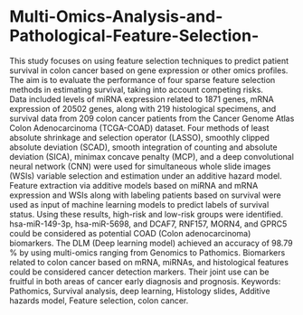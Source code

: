 # Multi-Omics-Analysis-and-Pathological-Feature-Selection-

This study focuses on using feature selection techniques to predict patient survival in colon cancer based on gene expression or other omics profiles. The aim is to evaluate the performance of four sparse feature selection methods in estimating survival, taking into account competing risks.</br>
Data included levels of miRNA expression related to 1871 genes, mRNA expression of 20502 genes, along with 219 histological specimens, and survival data from 209 colon cancer patients from the Cancer Genome Atlas Colon Adenocarcinoma (TCGA-COAD) dataset. Four methods of least absolute shrinkage and selection operator (LASSO), smoothly clipped absolute deviation (SCAD), smooth integration of counting and absolute deviation (SICA), minimax concave penalty (MCP), and a deep convolutional neural network (CNN) were used for simultaneous whole slide images (WSIs) variable selection and estimation under an additive hazard model. 
Feature extraction via additive models based on miRNA and mRNA expression and WSIs along with labeling patients based on survival were used as input of machine learning models to predict labels of survival status. Using these results, high-risk and low-risk groups were identified. hsa-miR-149-3p, hsa-miR-5698, and DCAF7, RNF157, MORN4, and GPRC5 could be considered as potential COAD (Colon adenocarcinoma) biomarkers. The DLM (Deep learning model) achieved an accuracy of 98.79 % by using multi-omics ranging from Genomics to Pathomics.
Biomarkers related to colon cancer based on mRNA, miRNAs, and histological features could be considered cancer detection markers. Their joint use can be fruitful in both areas of cancer early diagnosis and prognosis. 
Keywords: Pathomics, Survival analysis, deep learning, Histology slides, Additive hazards model, Feature selection, colon cancer.
